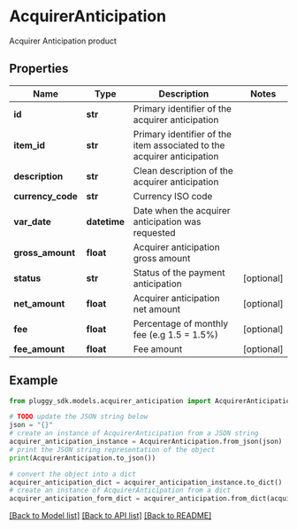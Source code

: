 # AcquirerAnticipation

Acquirer Anticipation product

## Properties

Name | Type | Description | Notes
------------ | ------------- | ------------- | -------------
**id** | **str** | Primary identifier of the acquirer anticipation | 
**item_id** | **str** | Primary identifier of the item associated to the acquirer anticipation | 
**description** | **str** | Clean description of the acquirer anticipation | 
**currency_code** | **str** | Currency ISO code | 
**var_date** | **datetime** | Date when the acquirer anticipation was requested | 
**gross_amount** | **float** | Acquirer anticipation gross amount | 
**status** | **str** | Status of the payment anticipation | [optional] 
**net_amount** | **float** | Acquirer anticipation net amount | [optional] 
**fee** | **float** | Percentage of monthly fee (e.g 1.5 &#x3D; 1.5%) | [optional] 
**fee_amount** | **float** | Fee amount | [optional] 

## Example

```python
from pluggy_sdk.models.acquirer_anticipation import AcquirerAnticipation

# TODO update the JSON string below
json = "{}"
# create an instance of AcquirerAnticipation from a JSON string
acquirer_anticipation_instance = AcquirerAnticipation.from_json(json)
# print the JSON string representation of the object
print(AcquirerAnticipation.to_json())

# convert the object into a dict
acquirer_anticipation_dict = acquirer_anticipation_instance.to_dict()
# create an instance of AcquirerAnticipation from a dict
acquirer_anticipation_form_dict = acquirer_anticipation.from_dict(acquirer_anticipation_dict)
```
[[Back to Model list]](../README.md#documentation-for-models) [[Back to API list]](../README.md#documentation-for-api-endpoints) [[Back to README]](../README.md)


